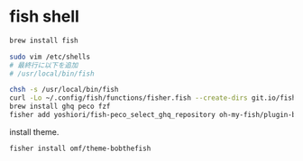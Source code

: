 # fish shell

```sh
brew install fish
```

```sh
sudo vim /etc/shells
# 最終行に以下を追加
# /usr/local/bin/fish
```

```sh
chsh -s /usr/local/bin/fish
curl -Lo ~/.config/fish/functions/fisher.fish --create-dirs git.io/fisher
brew install ghq peco fzf
fisher add yoshiori/fish-peco_select_ghq_repository oh-my-fish/plugin-balias edc/bass oh-my-fish/plugin-peco 0rax/fish-bd
```

install theme.

```sh
fisher install omf/theme-bobthefish
```
